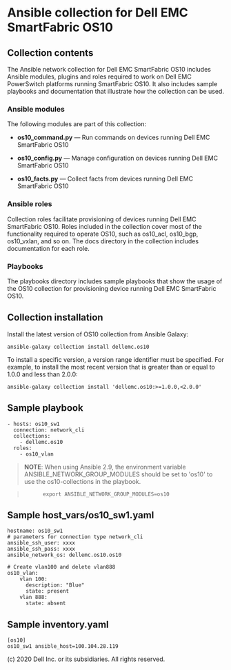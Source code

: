 # Ansible collection for Dell EMC SmartFabric OS10

## Collection contents
The Ansible network collection for Dell EMC SmartFabric OS10 includes Ansible modules, plugins and roles required to work on Dell EMC PowerSwitch platforms running SmartFabric OS10. It also includes sample playbooks and documentation that illustrate how the collection can be used.

### Ansible modules
The following modules are part of this collection:

- **os10_command.py** — Run commands on devices running Dell EMC SmartFabric OS10

- **os10_config.py** — Manage configuration on devices running Dell EMC SmartFabric OS10
  
- **os10_facts.py** — Collect facts from devices running Dell EMC SmartFabric OS10

### Ansible roles
Collection roles facilitate provisioning of devices running Dell EMC SmartFabric OS10. Roles included in the collection cover most of the functionality required to operate OS10, such as os10_acl, os10_bgp, os10_vxlan, and so on. The docs directory in the collection includes documentation for each role.

### Playbooks
The playbooks directory includes sample playbooks that show the usage of the OS10 collection for provisioning
device running Dell EMC SmartFabric OS10.

## Collection installation
Install the latest version of OS10 collection from Ansible Galaxy:

    ansible-galaxy collection install dellemc.os10

To install a specific version, a version range identifier must be specified. For example, to install the most recent version that is greater than or equal to 1.0.0 and less than 2.0.0:

    ansible-galaxy collection install 'dellemc.os10:>=1.0.0,<2.0.0'

## Sample playbook

    - hosts: os10_sw1
      connection: network_cli
      collections:
        - dellemc.os10
      roles:
        - os10_vlan

> **NOTE**: When using Ansible 2.9, the environment variable ANSIBLE_NETWORK_GROUP_MODULES should be set to 'os10' to use the os10-collections in the playbook.

>           export ANSIBLE_NETWORK_GROUP_MODULES=os10

## Sample host_vars/os10_sw1.yaml

    hostname: os10_sw1
    # parameters for connection type network_cli
    ansible_ssh_user: xxxx
    ansible_ssh_pass: xxxx
    ansible_network_os: dellemc.os10.os10

    # Create vlan100 and delete vlan888
    os10_vlan:
        vlan 100:
          description: "Blue"
          state: present
        vlan 888:
          state: absent

## Sample inventory.yaml

    [os10]
    os10_sw1 ansible_host=100.104.28.119

(c) 2020 Dell Inc. or its subsidiaries. All rights reserved.
